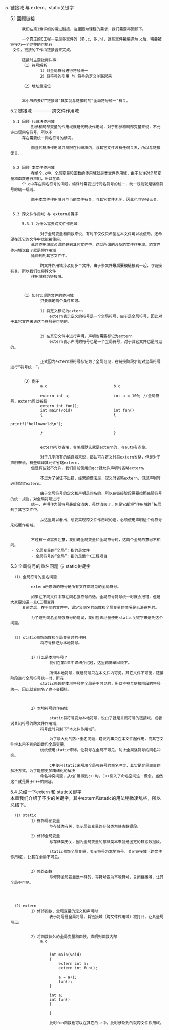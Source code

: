5. 链接域	与 extern、static关键字
	
	
	5.1 回顾链接
	
			我们在第1章详细的讲过链接，这里因为课程的需求，我们需要再回顾下。
			
			一个真正的C工程一定是多文件的（多.c、多.h），这些文件被编译为.o后，需要被链接为一个完整的可执行
		文件，链接的工作由链接器来完成。
				
			链接时主要做两件事：
			（1）符号解析
					1）对全局符号进行符号统一
					2）将符号的引用 与 符号的定义关联起来
						
			（2）地址重定位
					
					
			本小节的要讲“链接域”其实就与链接时的“全局符号统一”有关。
		
		
		
	5.2 链接域 ———— 跨文件作用域
	
		5.1 回顾 代码块作用域
				形参和局部变量的作用域就是代码块作用域，对于形参和局部变量来说，不允许出现同名符号，所以不
			存在需要统一同名符号的情况。
				
				而且代码块作用域只局限在代码块内，与其它文件没有任何关系，所以与链接无关。
			
			
		5.2 回顾 本文件作用域
				在单个.c中，全局变量和函数的作用域就是本文件作用域，由于允许对全局变量和函数进行声明，所以在单
			个.c中存在同名符号的问题，编译时需要进行同名符号的统一，统一规则就是强弱符号的统一规则。
				
				由于本文件作用域只与当前文件有关，与其它文件无关，因此也与链接无关。
	
	
		5.3 跨文件作用域 与 extern关键字
		
			5.3.1 为什么需要跨文件作用域
			
					对于全局变量和函数来说，有时不仅仅只希望在本文件可以被使用，还希望在其它的文件中也能被使用，
				此时作用域就必须跨越到其它文件中，这就所谓的涉及跨文件作用域。跨文件作用域说白了就是将作用域
				延伸到到其它文件中。
				
					跨文件作用域涉及到多个文件，由于多文件最后要被链接到一起，与链接有关，所以我们也将跨文件
				作用域称为链接域。
				
				
	
			（1）如何实现跨文件的作用域
					只要满足两个条件即可。
			
					1）将定义标记为extern
						extern表示定义的符号是一个全局符号，由于是全局符号，因此对于其它文件来说这个符号是可见的。
						
						
					2）在其它文件中进行声明，声明也需要标记为extern
						extern表示声明的符号也是一个全局符号，对于其它文件也是可见的。
						
						
					正式因为extern将符号标记为了全局可见，在链接阶段才能对全局符号进行“符号统一”。
						
						
			（2）例子
					a.c                            	b.c
					
					extern int a;                   int a = 100; //全局符号，extern可以省略
					extern int fun();								
					int main(void)                  int fun()
					{                               {
																						printf("helloworld\n");
						                        
					}                               }
					
					
					extern可以省略，省略后默认就是extern的，与auto有点像。
					
					对于几乎所有的编译器来说，都认可在定义时将extern省略，但是对于声明来说，有些编译其允许省略extern，
				但是有些就不允许，我们目前使用的gcc就允许声明时省略extern。
				
					不过为了保证不出错，经常的做法是，定义时省略extern，但是声明时必须保留extern。	
					
					由于全局符号的定义和声明是同名的，所以在链接阶段需要按照强弱符号的统一规则，对全局符号进行
				统一，声明作为弱符号最后会消失，虽然消失了，但是它却将“作用域跨”拓展到了其它文件中。
						
					从这里可以看出，想要实现跨文件作用域的话，必须使用声明这个弱符号来拓展作用域。
					
					
				不过有一点需要注意，我们说全局变量和全局符号时，这两个全局的意思不相同。
				· 全局变量的“全局”：指的是文件
				· 全局符号的“全局”：指的是整个C工程项目
				
				
				
	5.3 全局符号的重名问题 与 static关键字			
		
		（1）全局符号的重名问题	
		
				extern所修饰的符号是所有文件都可见的全局符号。

				如果在不同文件中存在同名强符号的话，全局符号符号统一时就会报错，但是大家要知道一旦C工程变得
			复杂之后，在不同的文件中，误定义同名的函数和全局变量的情况是无法避免的。
			
				为了避免同名全局强符号的错误，我们应该尽量使用static关键字来避免这个问题。
			

		（2）static修饰函数和全局变量时的作用
					将符号标记为本地符号。
					
					
				1）什么是本地符号？
						我们在第1章中详细介绍过，这里再简单回顾下。
					
						所谓本地符号，就是符号只在本文件内可见，其它文件不可见，链接阶段进行全局符号统一时，所有
					static修饰的本地符号在全局是不可见的，所以不参与链接阶段的符号统一，因此就算同名了也不会报错。
				
				
				
				2）本地符号的作用域
				
						static将符号变为本地符号，说白了就是关闭符号的链接域，或者说关闭符号的跨文件作用域，
					符号此时只剩下“本文件作用域”。
				
						为了最大化的防止重名问题，建议凡事只在本文件起作用，而其它文件根本用不到的函数和全局变量，
					统统使用static修饰，让符号在全局不可见，防止全局强符号的同名冲突。
				
						C中使用static来解决全局强符号的命名冲突，其实是非黑即白的解决方式，为了能够更加精细化的解决
					命名冲突问题，从c扩展得到c++时，C++引入了命名空间这一概念，当然这个就是属于C++的内容。
					
						
	5.4 总结一下extern 和 static关键字					
		本章我们介绍了不少的关键字，其中extern和static的用法稍微凌乱些，所以总结下。
		
		（1）static
				1）修饰局部变量
						与存储类有关，表示局部变量的存储类为静态数据段。
				
				2）修饰全局变量
						与存储类无关，因为全局变量的存储类本来就是固定的静态数据段。
						
						static修饰全局变量，表示符号为本地符号，关闭链接域（跨文件作用域），让其在全局不可见。
						
				
				3）修饰函数
						与修饰全局变量是一样的，将符号变为本地符号，关闭链接域，让其全局不可见。
						
						
						
						
		（2）extern
				1）修饰函数、全局变量的定义和声明时
						表示符号是全局符号，将链接域（跨文件作用域）被打开，让其全局可见。
					
				
				2）将函数体外的全局变量和函数，声明到函数内部
					a.c 
						
					
						int main(void)
						{
							extern int a;
							extern int fun();
							
							a = a+1;
							fun();
						}
						
						int a;
						int fun()
						{
							
						}
					
						此时fun函数也可以在其它的.c中，此时涉及到的就跨文件作用域。
				
